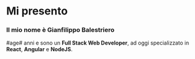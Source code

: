 # Mi presento

### Il mio nome è Gianfilippo Balestriero

#age# anni e sono un **Full Stack Web Developer**, ad oggi specializzato in **React**, **Angular** e **NodeJS**.
